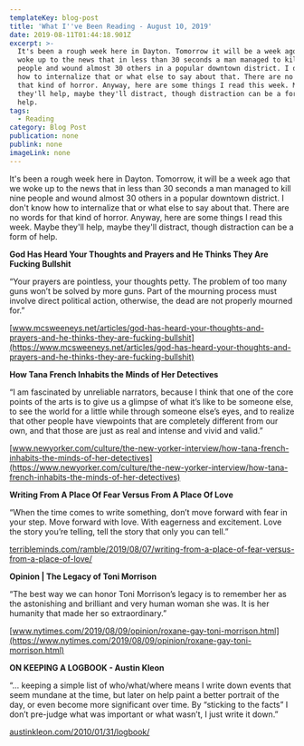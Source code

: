 ```yaml
---
templateKey: blog-post
title: 'What I''ve Been Reading - August 10, 2019'
date: 2019-08-11T01:44:18.901Z
excerpt: >-
  It's been a rough week here in Dayton. Tomorrow it will be a week ago that we
  woke up to the news that in less than 30 seconds a man managed to kill nine
  people and wound almost 30 others in a popular downtown district. I don't know
  how to internalize that or what else to say about that. There are no words for
  that kind of horror. Anyway, here are some things I read this week. Maybe
  they'll help, maybe they'll distract, though distraction can be a form of
  help.
tags:
  - Reading
category: Blog Post
publication: none
publink: none
imageLink: none
---
```

It's been a rough week here in Dayton. Tomorrow, it will be a week ago that we woke up to the news that in less than 30 seconds a man managed to kill nine people and wound almost 30 others in a popular downtown district. I don't know how to internalize that or what else to say about that. There are no words for that kind of horror. Anyway, here are some things I read this week. Maybe they'll help, maybe they'll distract, though distraction can be a form of help.


**God Has Heard Your Thoughts and Prayers and He Thinks They Are Fucking Bullshit**

“Your prayers are pointless, your thoughts petty. The problem of too many guns won’t be solved by more guns. Part of the mourning process must involve direct political action, otherwise, the dead are not properly mourned for.”

[www.mcsweeneys.net/articles/god-has-heard-your-thoughts-and-prayers-and-he-thinks-they-are-fucking-bullshit](https://www.mcsweeneys.net/articles/god-has-heard-your-thoughts-and-prayers-and-he-thinks-they-are-fucking-bullshit)



**How Tana French Inhabits the Minds of Her Detectives**

“I am fascinated by unreliable narrators, because I think that one of the core points of the arts is to give us a glimpse of what it’s like to be someone else, to see the world for a little while through someone else’s eyes, and to realize that other people have viewpoints that are completely different from our own, and that those are just as real and intense and vivid and valid.”

[www.newyorker.com/culture/the-new-yorker-interview/how-tana-french-inhabits-the-minds-of-her-detectives](https://www.newyorker.com/culture/the-new-yorker-interview/how-tana-french-inhabits-the-minds-of-her-detectives)



**Writing From A Place Of Fear Versus From A Place Of Love**

“When the time comes to write something, don’t move forward with fear in your step. Move forward with love. With eagerness and excitement. Love the story you’re telling, tell the story that only you can tell.”

[terribleminds.com/ramble/2019/08/07/writing-from-a-place-of-fear-versus-from-a-place-of-love/](http://terribleminds.com/ramble/2019/08/07/writing-from-a-place-of-fear-versus-from-a-place-of-love/)



**Opinion | The Legacy of Toni Morrison**

“The best way we can honor Toni Morrison’s legacy is to remember her as the astonishing and brilliant and very human woman she was. It is her humanity that made her so extraordinary.”

[www.nytimes.com/2019/08/09/opinion/roxane-gay-toni-morrison.html](https://www.nytimes.com/2019/08/09/opinion/roxane-gay-toni-morrison.html)



**ON KEEPING A LOGBOOK - Austin Kleon**

“... keeping a simple list of who/what/where means I write down events that seem mundane at the time, but later on help paint a better portrait of the day, or even become more significant over time. By “sticking to the facts” I don’t pre-judge what was important or what wasn’t, I just write it down.”

[austinkleon.com/2010/01/31/logbook/](https://austinkleon.com/2010/01/31/logbook/)



